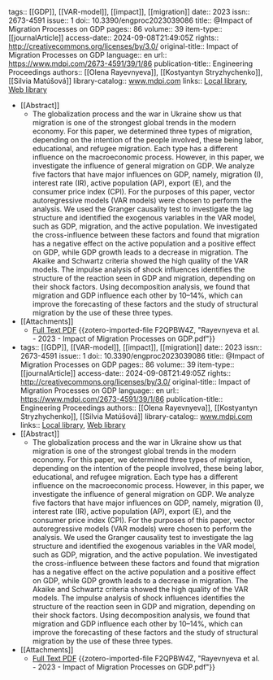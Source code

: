 tags:: [[GDP]], [[VAR-model]], [[impact]], [[migration]]
date:: 2023
issn:: 2673-4591
issue:: 1
doi:: 10.3390/engproc2023039086
title:: @Impact of Migration Processes on GDP
pages:: 86
volume:: 39
item-type:: [[journalArticle]]
access-date:: 2024-09-08T21:49:05Z
rights:: http://creativecommons.org/licenses/by/3.0/
original-title:: Impact of Migration Processes on GDP
language:: en
url:: https://www.mdpi.com/2673-4591/39/1/86
publication-title:: Engineering Proceedings
authors:: [[Olena Rayevnyeva]], [[Kostyantyn Stryzhychenko]], [[Silvia Matúšová]]
library-catalog:: www.mdpi.com
links:: [Local library](zotero://select/library/items/4I8X3DD7), [Web library](https://www.zotero.org/users/14926906/items/4I8X3DD7)

- [[Abstract]]
	- The globalization process and the war in Ukraine show us that migration is one of the strongest global trends in the modern economy. For this paper, we determined three types of migration, depending on the intention of the people involved, these being labor, educational, and refugee migration. Each type has a different influence on the macroeconomic process. However, in this paper, we investigate the influence of general migration on GDP. We analyze five factors that have major influences on GDP, namely, migration (I), interest rate (IR), active population (AP), export (E), and the consumer price index (CPI). For the purposes of this paper, vector autoregressive models (VAR models) were chosen to perform the analysis. We used the Granger causality test to investigate the lag structure and identified the exogenous variables in the VAR model, such as GDP, migration, and the active population. We investigated the cross-influence between these factors and found that migration has a negative effect on the active population and a positive effect on GDP, while GDP growth leads to a decrease in migration. The Akaike and Schwartz criteria showed the high quality of the VAR models. The impulse analysis of shock influences identifies the structure of the reaction seen in GDP and migration, depending on their shock factors. Using decomposition analysis, we found that migration and GDP influence each other by 10–14%, which can improve the forecasting of these factors and the study of structural migration by the use of these three types.
- [[Attachments]]
	- [Full Text PDF](https://www.mdpi.com/2673-4591/39/1/86/pdf?version=1689308237) {{zotero-imported-file F2QPBW4Z, "Rayevnyeva et al. - 2023 - Impact of Migration Processes on GDP.pdf"}}
- tags:: [[GDP]], [[VAR-model]], [[impact]], [[migration]]
  date:: 2023
  issn:: 2673-4591
  issue:: 1
  doi:: 10.3390/engproc2023039086
  title:: @Impact of Migration Processes on GDP
  pages:: 86
  volume:: 39
  item-type:: [[journalArticle]]
  access-date:: 2024-09-08T21:49:05Z
  rights:: http://creativecommons.org/licenses/by/3.0/
  original-title:: Impact of Migration Processes on GDP
  language:: en
  url:: https://www.mdpi.com/2673-4591/39/1/86
  publication-title:: Engineering Proceedings
  authors:: [[Olena Rayevnyeva]], [[Kostyantyn Stryzhychenko]], [[Silvia Matúšová]]
  library-catalog:: www.mdpi.com
  links:: [Local library](zotero://select/library/items/4I8X3DD7), [Web library](https://www.zotero.org/users/14926906/items/4I8X3DD7)
- [[Abstract]]
	- The globalization process and the war in Ukraine show us that migration is one of the strongest global trends in the modern economy. For this paper, we determined three types of migration, depending on the intention of the people involved, these being labor, educational, and refugee migration. Each type has a different influence on the macroeconomic process. However, in this paper, we investigate the influence of general migration on GDP. We analyze five factors that have major influences on GDP, namely, migration (I), interest rate (IR), active population (AP), export (E), and the consumer price index (CPI). For the purposes of this paper, vector autoregressive models (VAR models) were chosen to perform the analysis. We used the Granger causality test to investigate the lag structure and identified the exogenous variables in the VAR model, such as GDP, migration, and the active population. We investigated the cross-influence between these factors and found that migration has a negative effect on the active population and a positive effect on GDP, while GDP growth leads to a decrease in migration. The Akaike and Schwartz criteria showed the high quality of the VAR models. The impulse analysis of shock influences identifies the structure of the reaction seen in GDP and migration, depending on their shock factors. Using decomposition analysis, we found that migration and GDP influence each other by 10–14%, which can improve the forecasting of these factors and the study of structural migration by the use of these three types.
- [[Attachments]]
	- [Full Text PDF](https://www.mdpi.com/2673-4591/39/1/86/pdf?version=1689308237) {{zotero-imported-file F2QPBW4Z, "Rayevnyeva et al. - 2023 - Impact of Migration Processes on GDP.pdf"}}